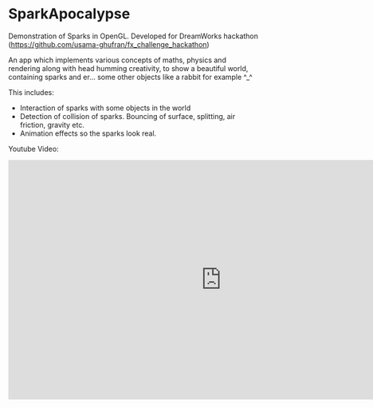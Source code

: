 # SparkApocalypse

Demonstration of Sparks in OpenGL.
Developed for DreamWorks hackathon (https://github.com/usama-ghufran/fx_challenge_hackathon)

An app which implements various concepts of maths, physics and rendering along with head humming creativity, to show a beautiful world, containing sparks and er... some other objects like a rabbit for example ^_^

This includes:

* Interaction of sparks with some objects in the world
* Detection of collision of sparks. Bouncing of surface, splitting, air friction, gravity etc.
* Animation effects so the sparks look real.


Youtube Video: 

<iframe width="854" height="480" src="https://www.youtube.com/embed/0zWc8rmy1s0" frameborder="0" allowfullscreen></iframe>
